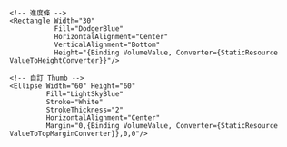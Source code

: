 <Grid Height="400" Width="120">
    <!-- Track 背景 -->
    <Border Width="30" Background="#333" CornerRadius="15" HorizontalAlignment="Center"/>

    <!-- 進度條 -->
    <Rectangle Width="30"
               Fill="DodgerBlue"
               HorizontalAlignment="Center"
               VerticalAlignment="Bottom"
               Height="{Binding VolumeValue, Converter={StaticResource ValueToHeightConverter}}"/>

    <!-- 自訂 Thumb -->
    <Ellipse Width="60" Height="60"
             Fill="LightSkyBlue"
             Stroke="White"
             StrokeThickness="2"
             HorizontalAlignment="Center"
             Margin="0,{Binding VolumeValue, Converter={StaticResource ValueToTopMarginConverter}},0,0"/>
</Grid>